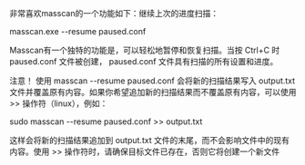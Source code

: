 









非常喜欢masscan的一个功能如下：继续上次的进度扫描：

masscan.exe --resume paused.conf

Masscan有一个独特的功能是，可以轻松地暂停和恢复扫描。当按 Ctrl+C 时 paused.conf 文件被创建， paused.conf 文件具有扫描的所有设置和进度。

注意！
使用 masscan --resume paused.conf 会将新的扫描结果写入 output.txt 文件并覆盖原有内容。如果你希望追加新的扫描结果而不覆盖原有内容，可以使用 >> 操作符（linux），例如：

sudo masscan --resume paused.conf >> output.txt

这样会将新的扫描结果追加到 output.txt 文件的末尾，而不会影响文件中的现有内容。使用 >> 操作符时，请确保目标文件已存在，否则它将创建一个新文件

